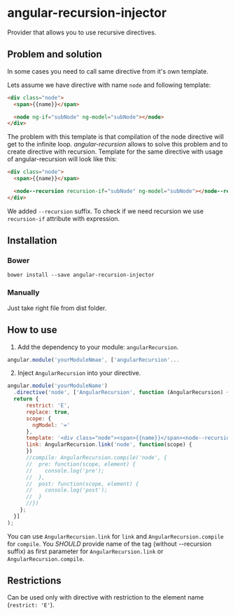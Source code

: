 # angular-recursion-injector
Provider that allows you to use recursive directives.

## Problem and solution
In some cases you need to call same directive from it's own template.

Lets assume we have directive with name ```node``` and following template:

```html
<div class="node">
  <span>{{name}}</span>

  <node ng-if="subNode" ng-model="subNode"></node>
</div>
```

The problem with this template is that compilation of the node directive will get to the infinite loop.
*angular-recursion* allows to solve this problem and to create directive with recursion.
Template for the same directive with usage of angular-recursion will look like this:

```html
<div class="node">
  <span>{{name}}</span>

  <node--recursion recursion-if="subNode" ng-model="subNode"></node--recursion>
</div>
```

We added ```--recursion``` suffix. To check if we need recursion we use ```recursion-if``` attribute with expression.

## Installation
### Bower
```bower install --save angular-recursion-injector```

### Manually
Just take right file from dist folder.

## How to use
1. Add the dependency to your module: ```angularRecursion```. 
```javascript
angular.module('yourModuleNmae', ['angularRecursion'...
```

2. Inject ```AngularRecursion``` into your directive.
```javascript
angular.module('yourModuleName')
  .directive('node', ['AngularRecursion', function (AngularRecursion) {
  return {
      restrict: 'E',
      replace: true,
      scope: {
        ngModel: '='
      },
      template: '<div class="node"><span>{{name}}</span><node--recursion recursion-if="subNode" ng-model="subNode"></node--recursion></div>',
      link: AngularRecursion.link('node', function(scope) {
      })
      //compile: AngularRecursion.compile('node', {
      //  pre: function(scope, element) {
      //    console.log('pre');
      //  },
      //  post: function(scope, element) {
      //    console.log('post');
      //  }
      //})
    };
  }]
);
```
You can use ```AngularRecursion.link``` for ```link``` and ```AngularRecursion.compile``` for ```compile```.
You *SHOULD* provide name of the tag (without --recursion suffix) as first parameter for ```AngularRecursion.link``` or ```AngularRecursion.compile```.

## Restrictions
Can be used only with directive with restriction to the element name (```restrict: 'E'```).
